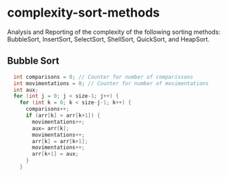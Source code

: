 # complexity-sort-methods
Analysis and Reporting of the complexity of the following sorting methods: BubbleSort, InsertSort, SelectSort, ShellSort, QuickSort, and HeapSort.

## Bubble Sort
```cpp 
  int comparisons = 0; // Counter for number of comparissons
  int movimentations = 0; // Counter for number of movimentations
  int aux;
  for (int j = 0; j < size-1; j++) {
    for (int k = 0; k < size-j-1; k++) {
      comparisons++; 
      if (arr[k] > arr[k+1]) {
        movimentations++; 
        aux= arr[k];
        movimentations++;
        arr[k] = arr[k+1];
        movimentations++;
        arr[k+1] = aux; 
      }
    }
```
